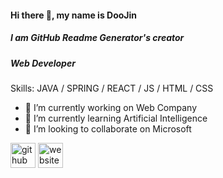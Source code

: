#### Hi there 👋, my name is DooJin
##### I am GitHub Readme Generator's creator 
##### Web Developer

Skills: JAVA / SPRING / REACT / JS / HTML / CSS

- 🔭 I’m currently working on Web Company 
- 🌱 I’m currently learning Artificial Intelligence 
- 👯 I’m looking to collaborate on Microsoft 


[<img src='https://cdn.jsdelivr.net/npm/simple-icons@3.0.1/icons/github.svg' alt='github' height='40'>](https://github.com/DevHam94)  [<img src='https://cdn.jsdelivr.net/npm/simple-icons@3.0.1/icons/icloud.svg' alt='website' height='40'>](angryduck08.tistory.com)  

